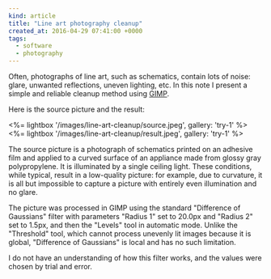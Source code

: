 ```yaml
---
kind: article
title: "Line art photography cleanup"
created_at: 2016-04-29 07:41:00 +0000
tags:
  - software
  - photography
---
```


Often, photographs of line art, such as schematics, contain lots of noise:
glare, unwanted reflections, uneven lighting, etc. In this note I present
a simple and reliable cleanup method using [GIMP][].

[gimp]: http://gimp.org

<!--more-->

Here is the source picture and the result:

<%= lightbox '/images/line-art-cleanup/source.jpeg', gallery: 'try-1' %>
<%= lightbox '/images/line-art-cleanup/result.jpeg', gallery: 'try-1' %>

The source picture is a photograph of schematics printed on an adhesive film
and applied to a curved surface of an appliance made from glossy gray
polypropylene. It is illuminated by a single ceiling light. These conditions,
while typical, result in a low-quality picture: for example, due to curvature,
it is all but impossible to capture a picture with entirely even illumination
and no glare.

The picture was processed in GIMP using the standard "Difference of Gaussians"
filter with parameters "Radius 1" set to 20.0px and "Radius 2" set to 1.5px,
and then the "Levels" tool in automatic mode. Unlike the "Threshold" tool,
which cannot process unevenly lit images because it is global,
"Difference of Gaussians" is local and has no such limitation.

I do not have an understanding of how this filter works, and the values were
chosen by trial and error.

